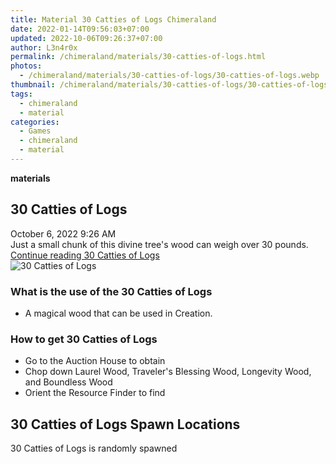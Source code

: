 ```yaml
---
title: Material 30 Catties of Logs Chimeraland
date: 2022-01-14T09:56:03+07:00
updated: 2022-10-06T09:26:37+07:00
author: L3n4r0x
permalink: /chimeraland/materials/30-catties-of-logs.html
photos:
  - /chimeraland/materials/30-catties-of-logs/30-catties-of-logs.webp
thumbnail: /chimeraland/materials/30-catties-of-logs/30-catties-of-logs.webp
tags:
  - chimeraland
  - material
categories:
  - Games
  - chimeraland
  - material
---
```


<link
  rel="stylesheet"
  href="https://rawcdn.githack.com/dimaslanjaka/Web-Manajemen/870a349/css/bootstrap-5-3-0-alpha3-wrapper.css"
/>
<section id="bootstrap-wrapper">
  <div data-bs-theme="dark">
    <div
      class="row g-0 border rounded overflow-hidden flex-md-row mb-4 shadow-sm position-relative bg-dark text-light"
    >
      <div class="col p-4 d-flex flex-column position-static">
        <strong class="d-inline-block mb-2 text-success">materials</strong>
        <h2 class="mb-0">30 Catties of Logs</h2>
        <div class="mb-1 text-muted">October 6, 2022 9:26 AM</div>
        <div class="mb-2 border p-1">
          Just a small chunk of this divine tree&#x27;s wood can weigh over 30
          pounds.
        </div>
        <a
          href="/chimeraland/materials/30-catties-of-logs.html"
          class="stretched-link d-none text-primary"
          >Continue reading 30 Catties of Logs</a
        >
      </div>
      <div class="col-auto d-none d-md-block d-lg-block">
        <img
          src="https://www.webmanajemen.com/chimeraland/materials/30-catties-of-logs/30-catties-of-logs.webp"
          alt="30 Catties of Logs"
        />
      </div>
    </div>
    <div class="row">
      <div class="col-lg-6 col-12 mb-2">
        <div class="card">
          <div class="card-body">
            <h3 class="card-title">
              What is the use of the 30 Catties of Logs
            </h3>
            <div class="card-text">
              <ul>
                <li>A magical wood that can be used in Creation.</li>
              </ul>
            </div>
          </div>
        </div>
      </div>
      <div class="col-lg-6 col-12 mb-2">
        <div class="card">
          <div class="card-body">
            <h3 class="card-title">How to get 30 Catties of Logs</h3>
            <div class="card-text">
              <ul>
                <li>Go to the Auction House to obtain</li>
                <li>
                  Chop down Laurel Wood, Traveler&#x27;s Blessing Wood,
                  Longevity Wood, and Boundless Wood
                </li>
                <li>Orient the Resource Finder to find</li>
              </ul>
            </div>
          </div>
        </div>
      </div>
      <div class="col-12 mb-2">
        <h2>30 Catties of Logs Spawn Locations</h2>
        <p>30 Catties of Logs is randomly spawned</p>
      </div>
    </div>
  </div>
</section>